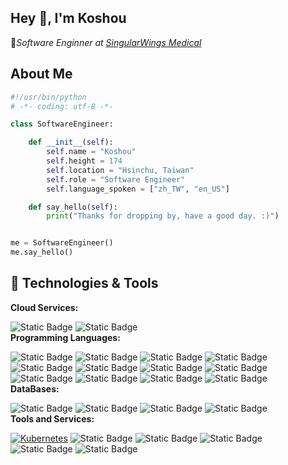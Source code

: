## Hey 👋, I'm Koshou

<p>🔭<em>Software Enginner at <a href="https://singularwings.com/">SingularWings Medical</a></em></p>

## About Me
```python
#!/usr/bin/python
# -*- coding: utf-8 -*-

class SoftwareEngineer:

    def __init__(self):
        self.name = "Koshou"
        self.height = 174
        self.location = "Hsinchu, Taiwan"
        self.role = "Software Engineer"
        self.language_spoken = ["zh_TW", "en_US"]

    def say_hello(self):
        print("Thanks for dropping by, have a good day. :)")


me = SoftwareEngineer()
me.say_hello()
```
## 🔧 Technologies & Tools
**Cloud Services:**   
   
![Static Badge](https://img.shields.io/badge/GCP-%234285F4?logo=Google%20Cloud&logoColor=white)
![Static Badge](https://img.shields.io/badge/AWS-%23232F3E?logo=Amazon%20AWS&logoColor=white)   
**Programming Languages:**   
   
![Static Badge](https://img.shields.io/badge/Python-3776AB?logo=Python&logoColor=white)
![Static Badge](https://img.shields.io/badge/Flask-%23000000?logo=Flask&logoColor=white)
![Static Badge](https://img.shields.io/badge/Django-%23092E20?logo=Django&logoColor=white)
![Static Badge](https://img.shields.io/badge/TypeScript-%233178C6?logo=TypeScript&logoColor=white)
![Static Badge](https://img.shields.io/badge/Javascript-%23F7DF1E?logo=Javascript&logoColor=white)
![Static Badge](https://img.shields.io/badge/jQuery-%230769AD?logo=jQuery&logoColor=white)
![Static Badge](https://img.shields.io/badge/Angular-%23DD1100?logo=Angular&logoColor=white)
![Static Badge](https://img.shields.io/badge/Angular%20Material-%23DD0700?logo=Angular&logoColor=white)
![Static Badge](https://img.shields.io/badge/Vue.js-%234FC08D?logo=Vue.js&logoColor=white)
![Static Badge](https://img.shields.io/badge/Tailwind-%2306B6D4?logo=TailwindCSS&logoColor=white)
![Static Badge](https://img.shields.io/badge/daisyUI-%235A0EF8?logo=DaisyUI&logoColor=white)
![Static Badge](https://img.shields.io/badge/C%2B%2B-%2300599C?logo=C%2B%2B&logoColor=white)   
**DataBases:**   
   
![Static Badge](https://img.shields.io/badge/MySQL-%234479A1?logo=MySQL&logoColor=white)
![Static Badge](https://img.shields.io/badge/PostgreSQL-%234169E1?logo=PostgreSQL&logoColor=white)
![Static Badge](https://img.shields.io/badge/MongoDB-%2347A248?logo=MongoDB&logoColor=white)
![Static Badge](https://img.shields.io/badge/Redis-%23DC382D?logo=Redis&logoColor=white)   
**Tools and Services:**    
   
[![Kubernetes](https://img.shields.io/badge/Kubernetes-informational?style=flat&logo=kubernetes&logoColor=white&color=6aa6f8)](https://img.shields.io/badge/Kubernetes-informational?style=flat&logo=kubernetes&logoColor=white&color=6aa6f8)
![Static Badge](https://img.shields.io/badge/Docker-%232496ED?logo=Docker&logoColor=white)
![Static Badge](https://img.shields.io/badge/Github%20Actions-%232088FF?logo=Github%20Actions&logoColor=white)
![Static Badge](https://img.shields.io/badge/Redux-%23764ABC?logo=Redux&logoColor=white)
![Static Badge](https://img.shields.io/badge/Git-%23F05032?logo=Git&logoColor=white)
![Static Badge](https://img.shields.io/badge/-Nginx-%23009639?logo=NGINX&logoColor=white)   

<!-- 
圖例 
https://simpleicons.org 
https://shields.io/badges
-->
